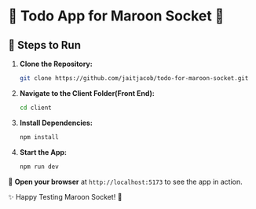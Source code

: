 # 🌟 Todo App for Maroon Socket 🌟

## 🚀 Steps to Run

1. **Clone the Repository:**

   ```bash
   git clone https://github.com/jaitjacob/todo-for-maroon-socket.git
   ```

2. **Navigate to the Client Folder(Front End):**

   ```bash
   cd client
   ```

3. **Install Dependencies:**

   ```bash
   npm install
   ```

4. **Start the App:**

   ```bash
   npm run dev
   ```

🔗 **Open your browser** at `http://localhost:5173` to see the app in action.

✨ Happy Testing Maroon Socket! 🚀
